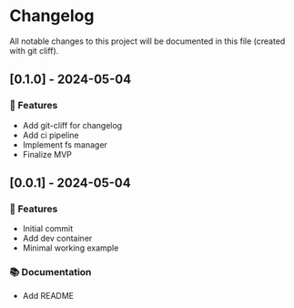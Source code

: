 # Changelog

All notable changes to this project will be documented in this file (created with git cliff).

## [0.1.0] - 2024-05-04

### 🚀 Features

- Add git-cliff for changelog
- Add ci pipeline
- Implement fs manager
- Finalize MVP

## [0.0.1] - 2024-05-04

### 🚀 Features

- Initial commit
- Add dev container
- Minimal working example

### 📚 Documentation

- Add README

<!-- generated by git-cliff -->

